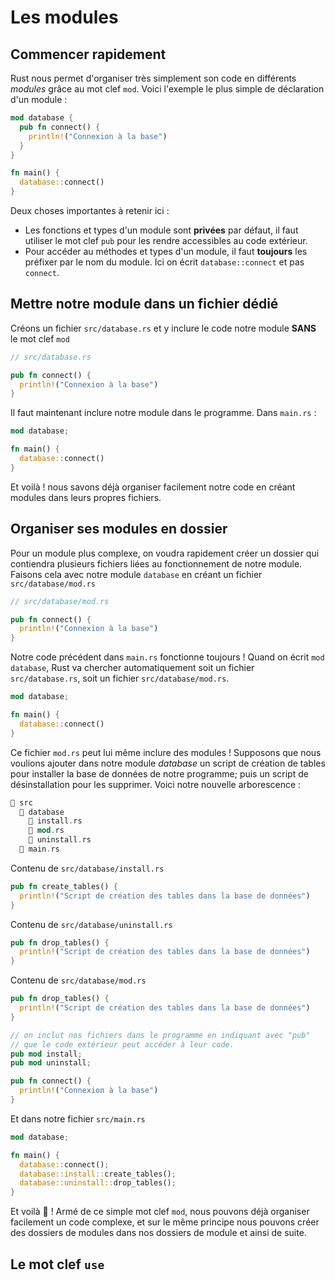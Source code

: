 # Les modules

## Commencer rapidement

Rust nous permet d'organiser très simplement son code en différents *modules* grâce au mot clef `mod`. Voici l'exemple le plus simple de déclaration d'un module :

```rust
mod database {
  pub fn connect() {
    println!("Connexion à la base")
  }
}

fn main() {
  database::connect()
}

```

Deux choses importantes à retenir ici :

- Les fonctions et types d'un module sont **privées** par défaut, il faut utiliser le mot clef `pub` pour les rendre accessibles au code extérieur.
- Pour accéder au méthodes et types d'un module, il faut **toujours** les préfixer par le nom du module. Ici on écrit `database::connect` et pas `connect`.

## Mettre notre module dans un fichier dédié

Créons un fichier `src/database.rs` et y inclure le code notre module **SANS** le mot clef `mod`

```rust
// src/database.rs

pub fn connect() {
  println!("Connexion à la base")
}
```

Il faut maintenant inclure notre module dans le programme. Dans `main.rs` :

```rust
mod database;

fn main() {
  database::connect()
}

```

Et voilà ! nous savons déjà organiser facilement notre code en créant modules dans leurs propres fichiers.

## Organiser ses modules en dossier

Pour un module plus complexe, on voudra rapidement créer un dossier qui contiendra plusieurs fichiers liées au fonctionnement de notre module. Faisons cela avec notre module `database` en créant un fichier `src/database/mod.rs`

```rust
// src/database/mod.rs

pub fn connect() {
  println!("Connexion à la base")
}
```

Notre code précédent dans `main.rs` fonctionne toujours ! Quand on écrit `mod database`, Rust va chercher automatiquement soit un fichier  `src/database.rs`, soit un fichier `src/database/mod.rs`.

```rust
mod database;

fn main() {
  database::connect()
}
```

Ce fichier `mod.rs` peut lui même inclure des modules ! Supposons que nous voulions ajouter dans notre module *database* un script de création de tables pour installer la base de données de notre programme; puis un script de désinstallation pour les supprimer. Voici notre nouvelle arborescence :

```rust
📂 src
  📂 database
    📝 install.rs
    📝 mod.rs
    📝 uninstall.rs  
  📝 main.rs
```

Contenu de `src/database/install.rs`

```rust
pub fn create_tables() {
  println!("Script de création des tables dans la base de données")
}
```

Contenu de `src/database/uninstall.rs`

```rust
pub fn drop_tables() {
  println!("Script de création des tables dans la base de données")
}
```

Contenu de `src/database/mod.rs`

```rust
pub fn drop_tables() {
  println!("Script de création des tables dans la base de données")
}
```

``` rust
// on inclut nos fichiers dans le programme en indiquant avec "pub"
// que le code extérieur peut accéder à leur code.
pub mod install;
pub mod uninstall;

pub fn connect() {
  println!("Connexion à la base")
}
```

Et dans notre fichier `src/main.rs`

```rust
mod database;

fn main() {
  database::connect();
  database::install::create_tables();
  database::uninstall::drop_tables();
}
```

Et voilà 🎉 ! Armé de ce simple mot clef `mod`, nous pouvons déjà organiser facilement un code complexe, et sur le même principe nous pouvons créer des dossiers de modules dans nos dossiers de module et ainsi de suite.

## Le mot clef `use`